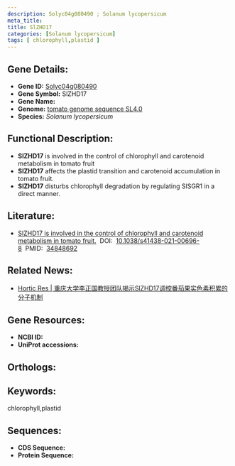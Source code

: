 ```yaml
---
description: Solyc04g080490 ; Solanum lycopersicum
meta_title:
title: SlZHD17
categories: [Solanum lycopersicum]
tags: [ chlorophyll,plastid ]
---
```


## Gene Details:
- **Gene ID:**	[Solyc04g080490]()
- **Gene Symbol:** SlZHD17
- **Gene Name:** 
- **Genome:** [tomato genome sequence SL4.0]()
- **Species:** *Solanum lycopersicum*

## Functional Description:
   - **SlZHD17** is involved in the control of chlorophyll and carotenoid metabolism in tomato fruit
   - **SlZHD17** affects the plastid transition and carotenoid accumulation in tomato fruit.
   - **SlZHD17** disturbs chlorophyll degradation by regulating SlSGR1 in a direct manner.

## Literature:
   - [SlZHD17 is involved in the control of chlorophyll and carotenoid metabolism in tomato fruit.]( https://academic.oup.com/hr/article/doi/10.1038/s41438-021-00696-8/6491162?login=true)&nbsp;&nbsp;DOI:&nbsp;&nbsp;[10.1038/s41438-021-00696-8](https://academic.oup.com/hr/article/doi/10.1038/s41438-021-00696-8/6491162?login=true)&nbsp;&nbsp;PMID:&nbsp;&nbsp;[34848692](https://pubmed.ncbi.nlm.nih.gov/34848692/)

## Related News:
   - [Hortic Res | 重庆大学李正国教授团队揭示SlZHD17调控番茄果实色素积累的分子机制](https://mp.weixin.qq.com/s?__biz=MzIyOTY2NDYyNQ==&mid=2247528970&idx=6&sn=93c31ee48cef8c07ab5fe6f2f1d454a8&chksm=e8bd0014dfca8902a4f0c562e8953fa95dd2dd8cdcd399d35cc18d13f732df16f55d53ea44e0&scene=27#wechat_redirect)

## Gene Resources:
- **NCBI ID:** [](https://www.ncbi.nlm.nih.gov/gene/?term=)
- **UniProt accessions:** [](https://www.uniprot.org/uniprotkb//entry)

## Orthologs:

## Keywords:
chlorophyll,plastid

## Sequences:
- **CDS Sequence:**
- **Protein Sequence:**
